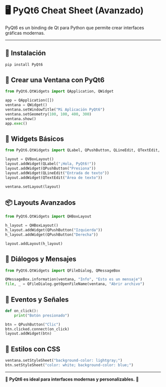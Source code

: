 # 🖥️ PyQt6 Cheat Sheet (Avanzado)

PyQt6 es un binding de Qt para Python que permite crear interfaces gráficas modernas.

---

## 🚀 Instalación
```bash
pip install PyQt6
```

## 📌 Crear una Ventana con PyQt6
```python
from PyQt6.QtWidgets import QApplication, QWidget

app = QApplication([])
ventana = QWidget()
ventana.setWindowTitle("Mi Aplicación PyQt6")
ventana.setGeometry(100, 100, 400, 300)
ventana.show()
app.exec()
```

## 🎨 Widgets Básicos
```python
from PyQt6.QtWidgets import QLabel, QPushButton, QLineEdit, QTextEdit, QVBoxLayout

layout = QVBoxLayout()
layout.addWidget(QLabel("¡Hola, PyQt6!"))
layout.addWidget(QPushButton("Presiona"))
layout.addWidget(QLineEdit("Entrada de texto"))
layout.addWidget(QTextEdit("Área de texto"))

ventana.setLayout(layout)
```

## 📦 Layouts Avanzados
```python
from PyQt6.QtWidgets import QHBoxLayout

h_layout = QHBoxLayout()
h_layout.addWidget(QPushButton("Izquierda"))
h_layout.addWidget(QPushButton("Derecha"))

layout.addLayout(h_layout)
```

## 📂 Diálogos y Mensajes
```python
from PyQt6.QtWidgets import QFileDialog, QMessageBox

QMessageBox.information(ventana, "Info", "Esto es un mensaje")
file, _ = QFileDialog.getOpenFileName(ventana, "Abrir archivo")
```

## 🔄 Eventos y Señales
```python
def on_click():
    print("Botón presionado")

btn = QPushButton("Clic")
btn.clicked.connect(on_click)
layout.addWidget(btn)
```

## 🎨 Estilos con CSS
```python
ventana.setStyleSheet("background-color: lightgray;")
btn.setStyleSheet("color: white; background-color: blue;")
```

---

📌 **PyQt6 es ideal para interfaces modernas y personalizables.** 🚀
